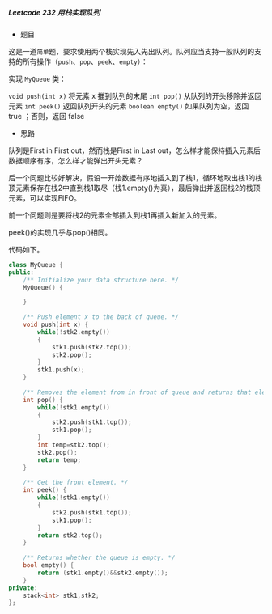 ##### Leetcode 232 用栈实现队列

- 题目

这是一道`简单`题，要求使用两个栈实现先入先出队列。队列应当支持一般队列的支持的所有操作（`push`、`pop`、`peek`、`empty`）：

实现 `MyQueue` 类：

`void push(int x)` 将元素 x 推到队列的末尾
`int pop()` 从队列的开头移除并返回元素
`int peek()` 返回队列开头的元素
`boolean empty()` 如果队列为空，返回 true ；否则，返回 false

- 思路

队列是First in First out，然而栈是First in Last out，怎么样才能保持插入元素后数据顺序有序，怎么样才能弹出开头元素？

后一个问题比较好解决，假设一开始数据有序地插入到了栈1，循环地取出栈1的栈顶元素保存在栈2中直到栈1取尽（栈1.empty()为真），最后弹出并返回栈2的栈顶元素，可以实现FIFO。

前一个问题则是要将栈2的元素全部插入到栈1再插入新加入的元素。

peek()的实现几乎与pop()相同。

代码如下。

```c++
class MyQueue {
public:
    /** Initialize your data structure here. */
    MyQueue() {

    }
    
    /** Push element x to the back of queue. */
    void push(int x) {
        while(!stk2.empty())
        {
            stk1.push(stk2.top());
            stk2.pop();
        }
        stk1.push(x);
    }
    
    /** Removes the element from in front of queue and returns that element. */
    int pop() {
        while(!stk1.empty())
        {
            stk2.push(stk1.top());
            stk1.pop();
        }
        int temp=stk2.top();
        stk2.pop();
        return temp;
    }
    
    /** Get the front element. */
    int peek() {
        while(!stk1.empty())
        {
            stk2.push(stk1.top());
            stk1.pop();
        }
        return stk2.top();
    }
    
    /** Returns whether the queue is empty. */
    bool empty() {
        return (stk1.empty()&&stk2.empty());
    }
private:
    stack<int> stk1,stk2;
};
```


